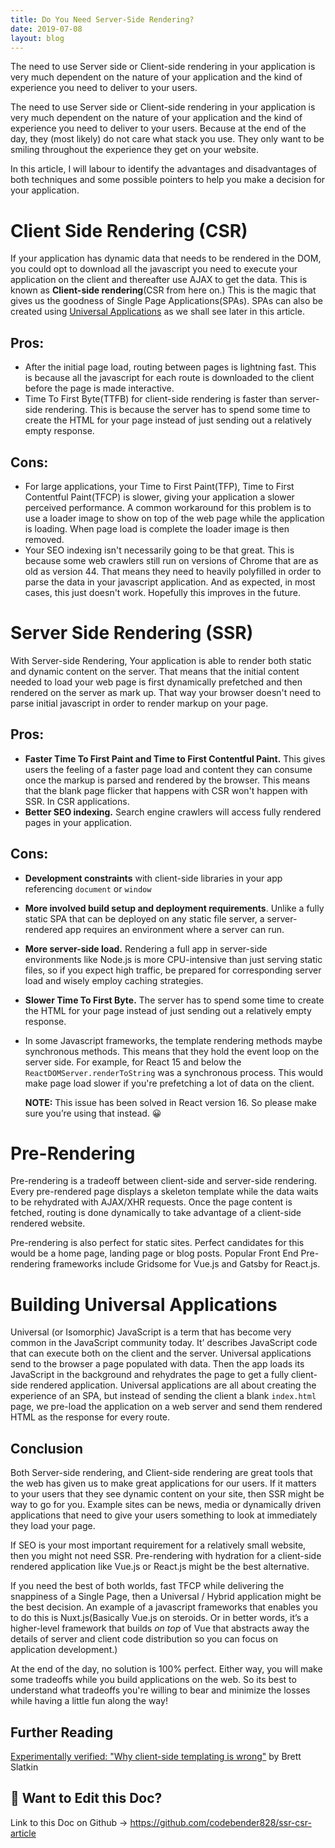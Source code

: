 ```yaml
---
title: Do You Need Server-Side Rendering?
date: 2019-07-08
layout: blog
---
```


The need to use Server side or Client-side rendering in your application is very much dependent on the nature of your application and the kind of experience you need to deliver to your users. 

The need to use Server side or Client-side rendering in your application is very much dependent on the nature of your application and the kind of experience you need to deliver to your users. Because at the end of the day, they (most likely) do not care what stack you use. They only want to be smiling throughout the experience they get on your website.

In this article, I will labour to identify the advantages and disadvantages of both techniques and some possible pointers to help you make a decision for your application.

# Client Side Rendering (CSR)

If your application has dynamic data that needs to be rendered in the DOM, you could opt to download all the javascript you need to execute your application on the client and thereafter use AJAX to get the data. This is known as **Client-side rendering**(CSR from here on.) This is the magic that gives us the goodness of Single Page Applications(SPAs). SPAs can also be created using [Universal Applications](#) as we shall see later in this article.


## Pros:
- After the initial page load, routing between pages is lightning fast. This is because all the javascript for each route is downloaded to the client before the page is made interactive.
- Time To First Byte(TTFB) for client-side rendering is faster than server-side rendering. This is because the server has to spend some time to create the HTML for your page instead of just sending out a relatively empty response.


## Cons:
- For large applications, your Time to First Paint(TFP), Time to First Contentful Paint(TFCP) is slower, giving your application a slower perceived performance. A common workaround for this problem is to use a loader image to show on top of the web page while the application is loading. When page load is complete the loader image is then removed.
- Your SEO indexing isn't necessarily going to be that great. This is because some web crawlers still run on versions of Chrome that are as old as version 44. That means they need to heavily polyfilled in order to parse the data in your javascript application. And as expected, in most cases, this just doesn't work. Hopefully this improves in the future.


# Server Side Rendering (SSR)

With Server-side Rendering, Your application is able to render both static and dynamic content on the server. That means that the initial content needed to load your web page is first dynamically prefetched and then rendered on the server as mark up. That way your browser doesn't need to parse initial javascript in order to render markup on your page.


## Pros:
- **Faster Time To First Paint and Time to First Contentful Paint.** This gives users the feeling of a faster page load and content they can consume once the markup is parsed and rendered by the browser. This means that the blank page flicker that happens with CSR won't happen with SSR. In CSR applications.
- **Better SEO indexing.**  Search engine crawlers will access fully rendered pages in your application.


## Cons:
- **Development constraints** with client-side libraries in your app referencing `document` or `window`
- **More involved build setup and deployment requirements**. Unlike a fully static SPA that can be deployed on any static file server, a server-rendered app requires an environment where a server can run.
- **More server-side load.** Rendering a full app in server-side environments like Node.js is more CPU-intensive than just serving static files, so if you expect high traffic, be prepared for corresponding server load and wisely employ caching strategies.
- **Slower Time To First Byte.** The server has to spend some time to create the HTML for your page instead of just sending out a relatively empty response.
- In some Javascript frameworks, the template rendering methods maybe synchronous methods. This means that they hold the event loop on the server side. For example, for React 15 and below the `ReactDOMServer.renderToString` was a synchronous process. This would make page load slower if you're prefetching a lot of data on the client.
    
    **NOTE:** This issue has been solved in React version 16. So please make sure you’re using that instead. 😀


# Pre-Rendering

Pre-rendering is a tradeoff between client-side and server-side rendering. Every pre-rendered page displays a skeleton template while the data waits to be rehydrated with AJAX/XHR requests. Once the page content is fetched, routing is done dynamically to take advantage of a client-side rendered website.

Pre-rendering is also perfect for static sites. Perfect candidates for this would be a home page, landing page or blog posts. Popular Front End Pre-rendering frameworks include Gridsome for Vue.js and Gatsby for React.js.


# Building Universal Applications

Universal (or Isomorphic) JavaScript is a term that has become very common in the JavaScript community today. It’ describes JavaScript code that can execute both on the client and the server.
Universal applications send to the browser a page populated with data. Then the app loads its JavaScript in the background and rehydrates the page to get a fully client-side rendered application. Universal applications are all about creating the experience of an SPA, but instead of sending the client a blank `index.html` page, we pre-load the application on a web server and send them rendered HTML as the response for every route.


## Conclusion

Both Server-side rendering, and Client-side rendering are great tools that the web has given us to make great applications for our users. If it matters to your users that they see dynamic content on your site, then SSR might be way to go for you. Example sites can be news, media or dynamically driven applications that need to give your users something to look at immediately they load your page.

If SEO is your most important requirement for a relatively small website, then you might not need SSR. Pre-rendering with hydration for a client-side rendered application like Vue.js or React.js might be the best alternative.

If you need the best of both worlds, fast TFCP while delivering the snappiness of a Single Page, then a Universal / Hybrid application might be the best decision. An example of a javascript frameworks that enables you to do this is Nuxt.js(Basically Vue.js on steroids. Or in better words, it’s a higher-level framework that builds *on top* of Vue that abstracts away the details of server and client code distribution so you can focus on application development.)

At the end of the day, no solution is 100% perfect. Either way, you will make some tradeoffs while you build applications on the web. So its best to understand what tradeoffs you're willing to bear and minimize the losses while having a little fun along the way!


## Further Reading

[Experimentally verified: "Why client-side templating is wrong"](https://www.onebigfluke.com/2015/01/experimentally-verified-why-client-side.html) by Brett Slatkin


## 🚀 Want to Edit this Doc?

Link to this Doc on Github → https://github.com/codebender828/ssr-csr-article

